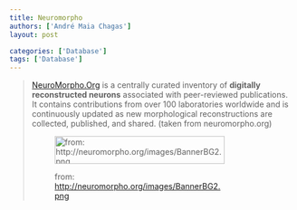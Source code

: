 ```yaml
---
title: Neuromorpho
authors: ['André Maia Chagas']
layout: post

categories: ['Database']
tags: ['Database']
---
```


> [NeuroMorpho.Org](http://neuromorpho.org/index.jsp) is a centrally curated inventory of **digitally reconstructed neurons** associated with peer-reviewed publications. It contains contributions from over 100 laboratories worldwide and is continuously updated as new morphological reconstructions are collected, published, and shared. (taken from neuromorpho.org)<figure id="attachment_1189" style="width: 300px" class="wp-caption aligncenter">
>
> <img class="size-medium wp-image-1189" src="https://i1.wp.com/openeuroscience.com/wp-content/uploads/2016/03/bannerbg2.png?resize=300%2C49" alt="from: http://neuromorpho.org/images/BannerBG2.png" width="300" height="49" srcset="https://i1.wp.com/openeuroscience.com/wp-content/uploads/2016/03/bannerbg2.png?w=800 800w, https://i1.wp.com/openeuroscience.com/wp-content/uploads/2016/03/bannerbg2.png?resize=300%2C49 300w, https://i1.wp.com/openeuroscience.com/wp-content/uploads/2016/03/bannerbg2.png?resize=768%2C125 768w" sizes="(max-width: 300px) 100vw, 300px" data-recalc-dims="1" /><figcaption class="wp-caption-text">from: http://neuromorpho.org/images/BannerBG2.png</figcaption></figure>

